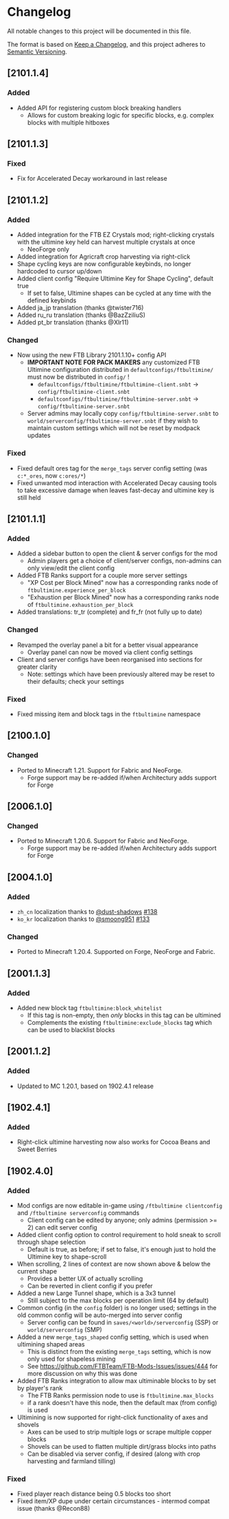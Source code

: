 # Changelog
All notable changes to this project will be documented in this file.

The format is based on [Keep a Changelog](https://keepachangelog.com/en/1.0.0/),
and this project adheres to [Semantic Versioning](https://semver.org/spec/v2.0.0.html).

## [2101.1.4]

### Added
* Added API for registering custom block breaking handlers
  * Allows for custom breaking logic for specific blocks, e.g. complex blocks with multiple hitboxes

## [2101.1.3]

### Fixed
* Fix for Accelerated Decay workaround in last release

## [2101.1.2]

### Added
* Added integration for the FTB EZ Crystals mod; right-clicking crystals with the ultimine key held can harvest multiple crystals at once
  * NeoForge only
* Added integration for Agricraft crop harvesting via right-click
* Shape cycling keys are now configurable keybinds, no longer hardcoded to cursor up/down
* Added client config "Require Ultimine Key for Shape Cycling", default true
  * If set to false, Ultimine shapes can be cycled at any time with the defined keybinds
* Added ja_jp translation (thanks @twister716)
* Added ru_ru translation (thanks @BazZziliuS)
* Added pt_br translation (thanks @Xlr11)

### Changed
* Now using the new FTB Library 2101.1.10+ config API
  * **IMPORTANT NOTE FOR PACK MAKERS** any customized FTB Ultimine configuration distributed in `defaultconfigs/ftbultimine/` must now be distributed in `config/` !
    * `defaultconfigs/ftbultimine/ftbultimine-client.snbt` -> `config/ftbultimine-client.snbt`
    * `defaultconfigs/ftbultimine/ftbultimine-server.snbt` -> `config/ftbultimine-server.snbt`
  * Server admins may locally copy `config/ftbultimine-server.snbt` to `world/serverconfig/ftbultimine-server.snbt` if they wish to maintain custom settings which will not be reset by modpack updates

### Fixed
* Fixed default ores tag for the `merge_tags` server config setting (was `c:*_ores`, now `c:ores/*`)
* Fixed unwanted mod interaction with Accelerated Decay causing tools to take excessive damage when leaves fast-decay and ultimine key is still held

## [2101.1.1]

### Added
* Added a sidebar button to open the client & server configs for the mod
  * Admin players get a choice of client/server configs, non-admins can only view/edit the client config
* Added FTB Ranks support for a couple more server settings
  * "XP Cost per Block Mined" now has a corresponding ranks node of `ftbultimine.experience_per_block`
  * "Exhaustion per Block Mined" now has a corresponding ranks node of `ftbultimine.exhaustion_per_block`
* Added translations: tr_tr (complete) and fr_fr (not fully up to date)
  
### Changed
* Revamped the overlay panel a bit for a better visual appearance
  * Overlay panel can now be moved via client config settings
* Client and server configs have been reorganised into sections for greater clarity
  * Note: settings which have been previously altered may be reset to their defaults; check your settings

### Fixed
* Fixed missing item and block tags in the `ftbultimine` namespace

## [2100.1.0]

### Changed
* Ported to Minecraft 1.21. Support for Fabric and NeoForge.
  * Forge support may be re-added if/when Architectury adds support for Forge

## [2006.1.0]

### Changed
* Ported to Minecraft 1.20.6. Support for Fabric and NeoForge.
  * Forge support may be re-added if/when Architectury adds support for Forge

## [2004.1.0]

### Added
* `zh_cn` localization thanks to [@dust-shadows](https://github.com/dust-shadows) [#138](https://github.com/FTBTeam/FTB-Ultimine/pull/138)
* `ko_kr` localization thanks to [@smoong951](https://github.com/smoong951) [#133](https://github.com/FTBTeam/FTB-Ultimine/pull/133)

### Changed
* Ported to Minecraft 1.20.4. Supported on Forge, NeoForge and Fabric.

## [2001.1.3]

### Added
* Added new block tag `ftbultimine:block_whitelist`
  * If this tag is non-empty, then _only_ blocks in this tag can be ultimined
  * Complements the existing `ftbultimine:exclude_blocks` tag which can be used to blacklist blocks

## [2001.1.2]

### Added
* Updated to MC 1.20.1, based on 1902.4.1 release

## [1902.4.1]

### Added
* Right-click ultimine harvesting now also works for Cocoa Beans and Sweet Berries

## [1902.4.0]

### Added
* Mod configs are now editable in-game using `/ftbultimine clientconfig` and `/ftbultimine serverconfig` commands
  * Client config can be edited by anyone; only admins (permission >= 2) can edit server config
* Added client config option to control requirement to hold sneak to scroll through shape selection
  * Default is true, as before; if set to false, it's enough just to hold the Ultimine key to shape-scroll
* When scrolling, 2 lines of context are now shown above & below the current shape
  * Provides a better UX of actually scrolling
  * Can be reverted in client config if you prefer
* Added a new Large Tunnel shape, which is a 3x3 tunnel
  * Still subject to the max blocks per operation limit (64 by default)
* Common config (in the `config` folder) is no longer used; settings in the old common config will be auto-merged into server config 
  * Server config can be found in `saves/<world>/serverconfig` (SSP) or `world/serverconfig` (SMP)
* Added a new `merge_tags_shaped` config setting, which is used when ultimining shaped areas
  * This is distinct from the existing `merge_tags` setting, which is now only used for shapeless mining
  * See https://github.com/FTBTeam/FTB-Mods-Issues/issues/444 for more discussion on why this was done
* Added FTB Ranks integration to allow max ultiminable blocks to by set by player's rank
  * The FTB Ranks permission node to use is `ftbultimine.max_blocks`
  * if a rank doesn't have this node, then the default max (from config) is used
* Ultimining is now supported for right-click functionality of axes and shovels
  * Axes can be used to strip multiple logs or scrape multiple copper blocks
  * Shovels can be used to flatten multiple dirt/grass blocks into paths
  * Can be disabled via server config, if desired (along with crop harvesting and farmland tilling)

### Fixed
* Fixed player reach distance being 0.5 blocks too short
* Fixed item/XP dupe under certain circumstances - intermod compat issue (thanks @Recon88)

